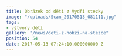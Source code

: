 ```yaml
---
title: Obrázek od dětí z Vydří stezky
image: "/uploads/Scan_20170513_081111.jpg"
tags:
- výtvory dětí
gallery: "/news/deti-z-hobzi-na-stezce"
position: 54
date: 2017-05-13 07:24:10.000000000 Z
---
```

